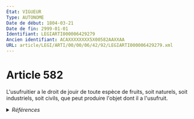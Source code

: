 ```yaml
---
État: VIGUEUR
Type: AUTONOME
Date de début: 1804-03-21
Date de fin: 2999-01-01
Identifiant: LEGIARTI000006429279
Ancien identifiant: ACAXXXXXXXX5X00582AAXXAA
URL: article/LEGI/ARTI/00/00/06/42/92/LEGIARTI000006429279.xml
---
```


<h1>Article 582</h1>

L'usufruitier a le droit de jouir de toute espèce de fruits, soit naturels, soit
industriels, soit civils, que peut produire l'objet dont il a l'usufruit.


<details>
  <summary><em>Références</em></summary>

  <h2>Articles faisant référence à l'article</h2>
  
  <ul>
    <li>
      <a href="https://legal.tricoteuses.fr//redirection/LEGIARTI000006444633?vers=git&vers=legifrance">Code civil - article 1873-18 AUTONOME VIGUEUR, en vigueur depuis le 1977-07-01</a> CITATION source
    </li>
  </ul>
  
  <h2>Références faites par l'article</h2>
  
  <ul>
    <li>
      2999-01-01 CITATION cible <a href="https://legal.tricoteuses.fr//redirection/LEGIARTI000006444633?vers=git&vers=legifrance">Code civil - article 1873-18 AUTONOME VIGUEUR, en vigueur depuis le 1977-07-01</a>
    </li>
    <li>
      CODIFICATION source Loi 1804-01-30
    </li>
    <li>
      CREATION source Loi 1804-01-30 promulguée le 9 février 1804
    </li>
  </ul>
</details>
